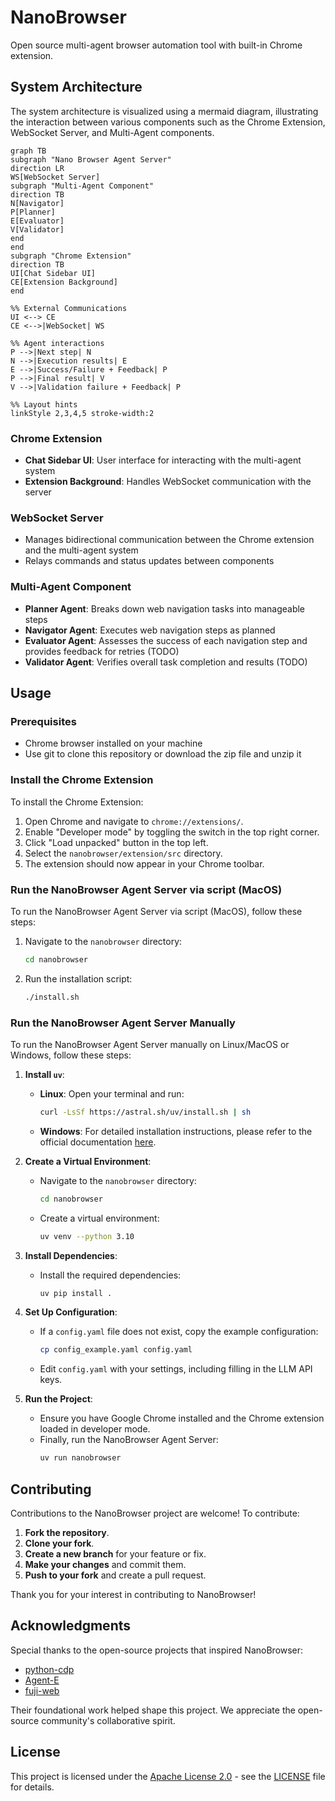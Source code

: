 # NanoBrowser

Open source multi-agent browser automation tool with built-in Chrome extension.


## System Architecture

The system architecture is visualized using a mermaid diagram, illustrating the interaction between various components such as the Chrome Extension, WebSocket Server, and Multi-Agent components.

```mermaid
graph TB
subgraph "Nano Browser Agent Server"
direction LR
WS[WebSocket Server]
subgraph "Multi-Agent Component"
direction TB
N[Navigator]
P[Planner]
E[Evaluator]
V[Validator]
end
end
subgraph "Chrome Extension"
direction TB
UI[Chat Sidebar UI]
CE[Extension Background]
end

%% External Communications
UI <--> CE
CE <-->|WebSocket| WS

%% Agent interactions
P -->|Next step| N
N -->|Execution results| E
E -->|Success/Failure + Feedback| P
P -->|Final result| V
V -->|Validation failure + Feedback| P

%% Layout hints
linkStyle 2,3,4,5 stroke-width:2
```

### Chrome Extension
- **Chat Sidebar UI**: User interface for interacting with the multi-agent system
- **Extension Background**: Handles WebSocket communication with the server

### WebSocket Server
- Manages bidirectional communication between the Chrome extension and the multi-agent system
- Relays commands and status updates between components

### Multi-Agent Component
- **Planner Agent**: Breaks down web navigation tasks into manageable steps
- **Navigator Agent**: Executes web navigation steps as planned
- **Evaluator Agent**: Assesses the success of each navigation step and provides feedback for retries (TODO)
- **Validator Agent**: Verifies overall task completion and results (TODO)


## Usage

### Prerequisites
- Chrome browser installed on your machine
- Use git to clone this repository or download the zip file and unzip it

### Install the Chrome Extension

To install the Chrome Extension:

1. Open Chrome and navigate to `chrome://extensions/`.
2. Enable "Developer mode" by toggling the switch in the top right corner.
3. Click "Load unpacked" button in the top left.
4. Select the `nanobrowser/extension/src` directory.
5. The extension should now appear in your Chrome toolbar.

### Run the NanoBrowser Agent Server via script (MacOS)

To run the NanoBrowser Agent Server via script (MacOS), follow these steps:

1. Navigate to the `nanobrowser` directory:
   ```bash
   cd nanobrowser
   ```
2. Run the installation script:
   ```bash
   ./install.sh
   ```

### Run the NanoBrowser Agent Server Manually

To run the NanoBrowser Agent Server manually on Linux/MacOS or Windows, follow these steps:

1. **Install `uv`**:
   - **Linux**: Open your terminal and run:
     ```bash
     curl -LsSf https://astral.sh/uv/install.sh | sh
     ```
   - **Windows**: For detailed installation instructions, please refer to the official documentation [here](https://docs.astral.sh/uv/getting-started/installation/).

2. **Create a Virtual Environment**:
   - Navigate to the `nanobrowser` directory:
     ```bash
     cd nanobrowser
     ```
   - Create a virtual environment:
     ```bash
     uv venv --python 3.10
     ```

3. **Install Dependencies**:
   - Install the required dependencies:
     ```bash
     uv pip install .
     ```

4. **Set Up Configuration**:
   - If a `config.yaml` file does not exist, copy the example configuration:
     ```bash
     cp config_example.yaml config.yaml
     ```
   - Edit `config.yaml` with your settings, including filling in the LLM API keys.

5. **Run the Project**:
   - Ensure you have Google Chrome installed and the Chrome extension loaded in developer mode.
   - Finally, run the NanoBrowser Agent Server:
     ```bash
     uv run nanobrowser
     ```

## Contributing

Contributions to the NanoBrowser project are welcome! To contribute:

1. **Fork the repository**.
2. **Clone your fork**.
3. **Create a new branch** for your feature or fix.
4. **Make your changes** and commit them.
5. **Push to your fork** and create a pull request.

Thank you for your interest in contributing to NanoBrowser!


## Acknowledgments

Special thanks to the open-source projects that inspired NanoBrowser:
- [python-cdp](https://github.com/HMaker/python-cdp)
- [Agent-E](https://github.com/EmergenceAI/Agent-E)
- [fuji-web](https://github.com/normal-computing/fuji-web)

Their foundational work helped shape this project. We appreciate the open-source community's collaborative spirit.

## License

This project is licensed under the [Apache License 2.0](https://github.com/alexchenzl/nanobrowser/blob/master/LICENSE) - see the [LICENSE](LICENSE) file for details.
